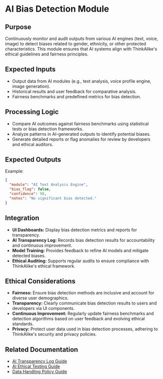 # AI Bias Detection Module

## Purpose
Continuously monitor and audit outputs from various AI engines (text, voice, image) to detect biases related to gender, ethnicity, or other protected characteristics. This module ensures that AI systems align with ThinkAlike's ethical guidelines and fairness principles.

## Expected Inputs
- Output data from AI modules (e.g., text analysis, voice profile engine, image generation).
- Historical results and user feedback for comparative analysis.
- Fairness benchmarks and predefined metrics for bias detection.

## Processing Logic
- Compare AI outcomes against fairness benchmarks using statistical tests or bias detection frameworks.
- Analyze patterns in AI-generated outputs to identify potential biases.
- Generate detailed reports or flag anomalies for review by developers and ethical auditors.

## Expected Outputs
Example:
```json
{
  "module": "AI Text Analysis Engine",
  "bias_flag": false,
  "confidence": 98,
  "notes": "No significant bias detected."
}
```

## Integration
- **UI Dashboards:** Display bias detection metrics and reports for transparency.
- **AI Transparency Log:** Records bias detection results for accountability and continuous improvement.
- **Model Training:** Provides feedback to refine AI models and mitigate detected biases.
- **Ethical Auditing:** Supports regular audits to ensure compliance with ThinkAlike's ethical framework.

## Ethical Considerations
- **Fairness:** Ensure bias detection methods are inclusive and account for diverse user demographics.
- **Transparency:** Clearly communicate bias detection results to users and developers via UI components.
- **Continuous Improvement:** Regularly update fairness benchmarks and detection algorithms based on user feedback and evolving ethical standards.
- **Privacy:** Protect user data used in bias detection processes, adhering to ThinkAlike's security and privacy policies.

## Related Documentation
- [AI Transparency Log Guide](../../guides/developer_guides/ai/ai_transparency_log.md)
- [AI Ethical Testing Guide](../../guides/developer_guides/ai/AI_Ethical_Testing_Guide.md)
- [Data Handling Policy Guide](../../guides/developer_guides/data_handling_policy_guide.md)
